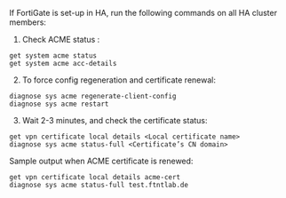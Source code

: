 If FortiGate is set-up in HA, run the following commands on all HA cluster members:  
1) Check ACME status :  
```
get system acme status
get system acme acc-details
```
2) To force config regeneration and certificate renewal:  
```
diagnose sys acme regenerate-client-config
diagnose sys acme restart
```
3) Wait 2-3 minutes, and check the certificate status:
```
get vpn certificate local details <Local certificate name>
diagnose sys acme status-full <Certificate’s CN domain>
```
Sample output when ACME certificate is renewed:
```
get vpn certificate local details acme-cert
diagnose sys acme status-full test.ftntlab.de
```
